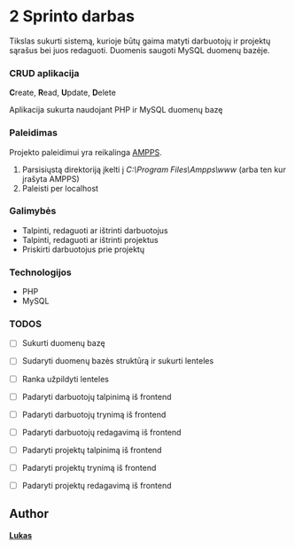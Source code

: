 # 2 Sprinto darbas
Tikslas sukurti sistemą, kurioje būtų gaima matyti darbuotojų ir projektų sąrašus bei juos redaguoti. Duomenis saugoti MySQL duomenų bazėje.

### CRUD aplikacija
**C**reate, **R**ead, **U**pdate, **D**elete

Aplikacija sukurta naudojant PHP ir MySQL duomenų bazę

### Paleidimas
Projekto paleidimui yra reikalinga [AMPPS](https://ampps.com/).
1. Parsisiųstą direktoriją įkelti į *C:\Program Files\Ampps\www* (arba ten kur įrašyta AMPPS)
2. Paleisti per localhost

### Galimybės
- Talpinti, redaguoti ar ištrinti darbuotojus
- Talpinti, redaguoti ar ištrinti projektus
- Priskirti darbuotojus prie projektų

### Technologijos
- PHP
- MySQL

### TODOS
- [ ] Sukurti duomenų bazę
- [ ] Sudaryti duomenų bazės struktūrą ir sukurti lenteles
- [ ] Ranka užpildyti lenteles
- [ ] Padaryti darbuotojų talpinimą iš frontend
- [ ] Padaryti darbuotojų trynimą iš frontend
- [ ] Padaryti darbuotojų redagavimą iš frontend
- [ ] Padaryti projektų talpinimą iš frontend
- [ ] Padaryti projektų trynimą iš frontend
- [ ] Padaryti projektų redagavimą iš frontend


## Author
[**Lukas**](https://github.com/Lukasring)